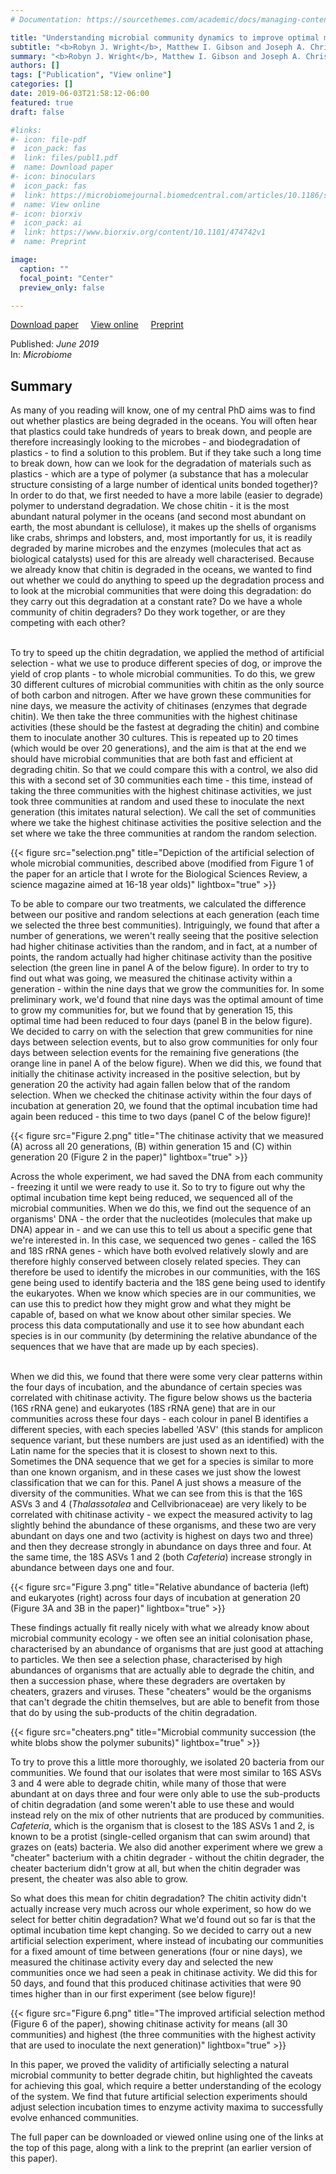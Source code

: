 ```yaml
---
# Documentation: https://sourcethemes.com/academic/docs/managing-content/

title: "Understanding microbial community dynamics to improve optimal microbiome selection"
subtitle: "<b>Robyn J. Wright</b>, Matthew I. Gibson and Joseph A. Christie-Oleza"
summary: "<b>Robyn J. Wright</b>, Matthew I. Gibson and Joseph A. Christie-Oleza (2019) <em>Microbiome</em>"
authors: []
tags: ["Publication", "View online"]
categories: []
date: 2019-06-03T21:58:12-06:00
featured: true
draft: false

#links: 
#- icon: file-pdf
#  icon_pack: fas
#  link: files/publ1.pdf
#  name: Download paper
#- icon: binoculars
#  icon_pack: fas
#  link: https://microbiomejournal.biomedcentral.com/articles/10.1186/s40168-019-0702-x
#  name: View online
#- icon: biorxiv
#  icon_pack: ai
#  link: https://www.biorxiv.org/content/10.1101/474742v1
#  name: Preprint

image:
  caption: ""
  focal_point: "Center"
  preview_only: false

---
```

<i class="fas fa-file-pdf"></i>[Download paper](publ1.pdf)&nbsp;&nbsp;&nbsp;&nbsp;
<i class="fas fa-binoculars"></i> [View online](https://microbiomejournal.biomedcentral.com/articles/10.1186/s40168-019-0702-x)&nbsp;&nbsp;&nbsp;&nbsp;
<i class="ai ai-biorxiv-square"></i> [Preprint](https://www.biorxiv.org/content/10.1101/474742v1)


Published: _June 2019_
</br>
In: _Microbiome_

<h2>Summary</h2>
As many of you reading will know, one of my central PhD aims was to find out whether plastics are being degraded in the oceans. You will often hear that plastics could take hundreds of years to break down, and people are therefore increasingly looking to the microbes - and biodegradation of plastics - to find a solution to this problem. But if they take such a long time to break down, how can we look for the degradation of materials such as plastics - which are a type of polymer (a substance that has a molecular structure consisting of a large number of identical units bonded together)? In order to do that, we first needed to have a more labile (easier to degrade) polymer to understand degradation. We chose chitin - it is the most abundant natural polymer in the oceans (and second most abundant on earth, the most abundant is cellulose), it makes up the shells of organisms like crabs, shrimps and lobsters, and, most importantly for us, it is readily degraded by marine microbes and the enzymes (molecules that act as biological catalysts) used for this are already well characterised. Because we already know that chitin is degraded in the oceans, we wanted to find out whether we could do anything to speed up the degradation process and to look at the microbial communities that were doing this degradation: do they carry out this degradation at a constant rate? Do we have a whole community of chitin degraders? Do they work together, or are they competing with each other?</br></br>

To try to speed up the chitin degradation, we applied the method of artificial selection - what we use to produce different species of dog, or improve the yield of crop plants - to whole microbial communities. To do this, we grew 30 different cultures of microbial communities with chitin as the only source of both carbon and nitrogen. After we have grown these communities for nine days, we measure the activity of chitinases (enzymes that degrade chitin). We then take the three communities with the highest chitinase activities (these should be the fastest at degrading the chitin) and combine them to inoculate another 30 cultures. This is repeated up to 20 times (which would be over 20 generations), and the aim is that at the end we should have microbial communities that are both fast and efficient at degrading chitin. So that we could compare this with a control, we also did this with a second set of 30 communities each time - this time, instead of taking the three communities with the highest chitinase activities, we just took three communities at random and used these to inoculate the next generation (this imitates natural selection). We call the set of communities where we take the highest chitinase activities the positive selection and the set where we take the three communities at random the random selection. 

{{< figure src="selection.png" title="Depiction of the artificial selection of whole microbial communities, described above (modified from Figure 1 of the paper for an article that I wrote for the Biological Sciences Review, a science magazine aimed at 16-18 year olds)" lightbox="true" >}}

To be able to compare our two treatments, we calculated the difference between our positive and random selections at each generation (each time we selected the three best communities). Intriguingly, we found that after a number of generations, we weren't really seeing that the positive selection had higher chitinase activities than the random, and in fact, at a number of points, the random actually had higher chitinase activity than the positive selection (the green line in panel A of the below figure). In order to try to find out what was going, we measured the chitinase activity within a generation - within the nine days that we grow the communities for. In some preliminary work, we'd found that nine days was the optimal amount of time to grow my communities for, but we found that by generation 15, this optimal time had been reduced to four days (panel B in the below figure). We decided to carry on with the selection that grew communities for nine days between selection events, but to also grow communities for only four days between selection events for the remaining five generations (the orange line in panel A of the below figure). When we did this, we found that initially the chitinase activity increased in the positive selection, but by generation 20 the activity had again fallen below that of the random selection. When we checked the chitinase activity within the four days of incubation at generation 20, we found that the optimal incubation time had again been reduced - this time to two days (panel C of the below figure)!

{{< figure src="Figure 2.png" title="The chitinase activity that we measured (A) across all 20 generations, (B) within generation 15 and (C) within generation 20 (Figure 2 in the paper)" lightbox="true" >}}

Across the whole experiment, we had saved the DNA from each community - freezing it until we were ready to use it. So to try to figure out why the optimal incubation time kept being reduced, we sequenced all of the microbial communities. When we do this, we find out the sequence of an organisms' DNA - the order that the nucleotides (molecules that make up DNA) appear in - and we can use this to tell us about a specific gene that we're interested in. In this case, we sequenced two genes - called the 16S and 18S rRNA genes - which have both evolved relatively slowly and are therefore highly conserved between closely related species. They can therefore be used to identify the microbes in our communities, with the 16S gene being used to identify bacteria and the 18S gene being used to identify the eukaryotes. When we know which species are in our communities, we can use this to predict how they might grow and what they might be capable of, based on what we know about other similar species. We process this data computationally and use it to see how abundant each species is in our community (by determining the relative abundance of the sequences that we have that are made up by each species). </br></br>

When we did this, we found that there were some very clear patterns within the four days of incubation, and the abundance of certain species was correlated with chitinase activity. The figure below shows us the bacteria (16S rRNA gene) and eukaryotes (18S rRNA gene) that are in our communities across these four days - each colour in panel B identifies a different species, with each species labelled 'ASV' (this stands for amplicon sequence variant, but these numbers are just used as an identified) with the Latin name for the species that it is closest to shown next to this. Sometimes the DNA sequence that we get for a species is similar to more than one known organism, and in these cases we just show the lowest classification that we can for this. Panel A just shows a measure of the diversity of the communities. What we can see from this is that the 16S ASVs 3 and 4 (<em>Thalassotalea</em> and Cellvibrionaceae) are very likely to be correlated with chitinase activity - we expect the measured activity to lag slightly behind the abundance of these organisms, and these two are very abundant on days one and two (activity is highest on days two and three) and then they decrease strongly in abundance on days three and four. At the same time, the 18S ASVs 1 and 2 (both <em>Cafeteria</em>) increase strongly in abundance between days one and four. 

{{< figure src="Figure 3.png" title="Relative abundance of bacteria (left) and eukaryotes (right) across four days of incubation at generation 20 (Figure 3A and 3B in the paper)" lightbox="true" >}}

These findings actually fit really nicely with what we already know about microbial community ecology - we often see an initial colonisation phase, characterised by an abundance of organisms that are just good at attaching to particles. We then see a selection phase, characterised by high abundances of organisms that are actually able to degrade the chitin, and then a succession phase, where these degraders are overtaken by cheaters, grazers and viruses. These "cheaters" would be the organisms that can't degrade the chitin themselves, but are able to benefit from those that do by using the sub-products of the chitin degradation. 

{{< figure src="cheaters.png" title="Microbial community succession (the white blobs show the polymer subunits)" lightbox="true" >}}

To try to prove this a little more thoroughly, we isolated 20 bacteria from our communities. We found that our isolates that were most similar to 16S ASVs 3 and 4 were able to degrade chitin, while many of those that were abundant at on days three and four were only able to use the sub-products of chitin degradation (and some weren't able to use these and would instead rely on the mix of other nutrients that are produced by communities. <em>Cafeteria</em>, which is the organism that is closest to the 18S ASVs 1 and 2, is known to be a protist (single-celled organism that can swim around) that grazes on (eats) bacteria. We also did another experiment where we grew a "cheater" bacterium with a chitin degrader - without the chitin degrader, the cheater bacterium didn't grow at all, but when the chitin degrader was present, the cheater was also able to grow. 

So what does this mean for chitin degradation? The chitin activity didn't actually increase very much across our whole experiment, so how do we select for better chitin degradation? What we'd found out so far is that the optimal incubation time kept changing. So we decided to carry out a new artificial selection experiment, where instead of incubating our communities for a fixed amount of time between generations (four or nine days), we measured the chitinase activity every day and selected the new communities once we had seen a peak in chitinase activity. We did this for 50 days, and found that this produced chitinase activities that were 90 times higher than in our first experiment (see below figure)!

{{< figure src="Figure 6.png" title="The improved artificial selection method (Figure 6 of the paper), showing chitinase activity for means (all 30 communities) and highest (the three communities with the highest activity that are used to inoculate the next generation)" lightbox="true" >}}

In this paper, we proved the validity of artificially selecting a natural microbial community to better degrade chitin, but highlighted the caveats for achieving this goal, which require a better understanding of the ecology of the system. We find that future artificial selection experiments should adjust selection incubation times to enzyme activity maxima to successfully evolve enhanced communities.

The full paper can be downloaded or viewed online using one of the links at the top of this page, along with a link to the preprint (an earlier version of this paper). 